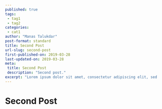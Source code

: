 ```yaml
---
published: true
tags:
 - tag1
 - tag2
categories:
 - cat1
author: "Manas Talukdar"
post-format: standard
title: Second Post
url-slug: second-post
first-published-on: 2019-03-28
last-updated-on: 2019-03-28
meta:
 title: Second Post
 description: "Second post."
excerpt: "Lorem ipsum dolor sit amet, consectetur adipiscing elit, sed do eiusmod tempor incididunt"
---
```


# Second Post
